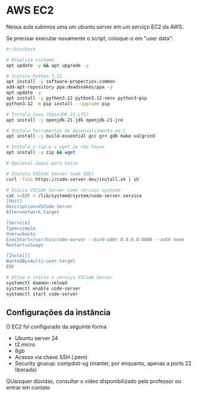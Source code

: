# AWS EC2

Nessa aula subimos uma um ubuntu server em um serviço EC2 da AWS.

Se precisar executar novamente o script, coloque-o em "user data":

```sh
#!/bin/bash

# Atualiza sistema
apt update -y && apt upgrade -y

# Instala Python 3.12
apt install -y software-properties-common
add-apt-repository ppa:deadsnakes/ppa -y
apt update -y
apt install -y python3.12 python3.12-venv python3-pip
python3.12 -m pip install --upgrade pip

# Instala Java (OpenJDK 21 LTS)
apt install -y openjdk-21-jdk openjdk-21-jre

# Instala ferramentas de desenvolvimento em C
apt install -y build-essential gcc g++ gdb make valgrind

# Instala o zip e o wget se não houve
apt install -y zip && wget

# Opcional daqui para baixo

# Instala VSCode Server (web IDE)
curl -fsSL https://code-server.dev/install.sh | sh

# Inicia VSCode Server como serviço systemd
cat <<EOF > /lib/systemd/system/code-server.service
[Unit]
Description=VSCode Server
After=network.target

[Service]
Type=simple
User=ubuntu
ExecStart=/usr/bin/code-server --bind-addr 0.0.0.0:8080 --auth none
Restart=always

[Install]
WantedBy=multi-user.target
EOF

# Ativa e inicia o serviço VSCode Server
systemctl daemon-reload
systemctl enable code-server
systemctl start code-server
```


## Configurações da instância

O EC2 foi configurado da seguinte forma

- Ubuntu server 24
- t2.micro
- 8gb 
- Acesso via chave SSH (.pem)
- Security gruoup: compdist-sg (manter, por enquanto, apenas a ports 22 liberada)


QUaisquer dúvidas, consultar o vídeo disponibilizado pelo professor ou entrar em contato
